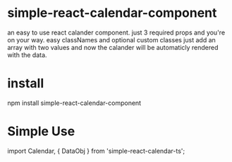 # simple-react-calendar-component

an easy to use react calander component.
just 3 required props and you're on your way.
easy classNames and optional custom classes
just add an array with two values and now the calander will be automaticly rendered with the data.

# install

npm install simple-react-calendar-component

# Simple Use

import Calendar, { DataObj } from 'simple-react-calendar-ts';
